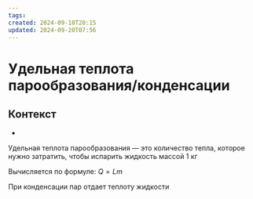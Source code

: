 ```yaml
---
tags: 
created: 2024-09-18T20:15
updated: 2024-09-20T07:56
---
```

# Удельная теплота парообразования/конденсации

## Контекст
- 

Удельная теплота парообразования — это количество тепла, которое нужно затратить, чтобы испарить жидкость массой 1 кг

Вычисляется по формуле: $Q=Lm$

При конденсации пар отдает теплоту жидкости